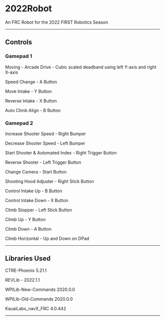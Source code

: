 # 2022Robot

An FRC Robot for the 2022 FIRST Robotics Season

-----------------------------------------------

## Controls

### Gamepad 1

Moving - Arcade Drive - Cubic scaled deadband using left Y-axis and right X-axis

Speed Change - A Button

Move Intake - Y Button

Reverse Intake - X Button

Auto Climb Align - B Button
### Gamepad 2

Increase Shooter Speed - Right Bumper

Decrease Shooter Speed - Left Bumper

Start Shooter & Automated Index - Right Trigger Button

Reverse Shooter - Left Trigger Button

Change Camera - Start Button

Shooting Hood Adjuster - Right Stick Button

Control Intake Up - B Button

Control Intake Down - X Button

Climb Stopper - Left Stick Button

Climb Up - Y Button
  
Climb Down - A Button

Climb Horizontal - Up and Down on DPad

-----------------------------------------------  

## Libraries Used

CTRE-Phoenix 5.21.1

REVLib - 2022.1.1

WPILib-New-Commands 2020.0.0

WPILib-Old-Commands 2020.0.0

KauaiLabs_navX_FRC 4.0.442
  
-----------------------------------------------
